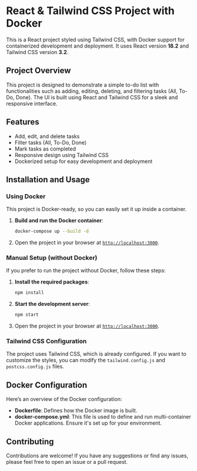 # React & Tailwind CSS Project with Docker

This is a React project styled using Tailwind CSS, with Docker support for containerized development and deployment. It uses React version **18.2** and Tailwind CSS version **3.2**.

## Project Overview

This project is designed to demonstrate a simple to-do list with functionalities such as adding, editing, deleting, and filtering tasks (All, To-Do, Done). The UI is built using React and Tailwind CSS for a sleek and responsive interface.

## Features

- Add, edit, and delete tasks
- Filter tasks (All, To-Do, Done)
- Mark tasks as completed
- Responsive design using Tailwind CSS
- Dockerized setup for easy development and deployment

## Installation and Usage

### Using Docker

This project is Docker-ready, so you can easily set it up inside a container.

1. **Build and run the Docker container**:
    ```sh
    docker-compose up --build -d
    ```

2. Open the project in your browser at [`http://localhost:3000`](http://localhost:3000).

### Manual Setup (without Docker)

If you prefer to run the project without Docker, follow these steps:

1. **Install the required packages**:
    ```sh
    npm install
    ```

2. **Start the development server**:
    ```sh
    npm start
    ```

3. Open the project in your browser at [`http://localhost:3000`](http://localhost:3000).

### Tailwind CSS Configuration

The project uses Tailwind CSS, which is already configured. If you want to customize the styles, you can modify the `tailwind.config.js` and `postcss.config.js` files.

## Docker Configuration

Here’s an overview of the Docker configuration:

- **Dockerfile**: Defines how the Docker image is built.
- **docker-compose.yml**: This file is used to define and run multi-container Docker applications. Ensure it's set up for your environment.

## Contributing

Contributions are welcome! If you have any suggestions or find any issues, please feel free to open an issue or a pull request.
